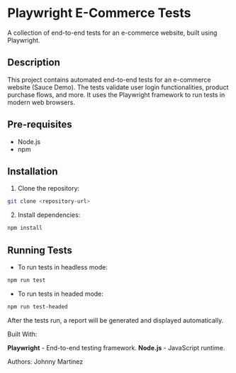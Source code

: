 # Playwright E-Commerce Tests

A collection of end-to-end tests for an e-commerce website, built using Playwright.

## Description

This project contains automated end-to-end tests for an e-commerce website (Sauce Demo). The tests validate user login functionalities, product purchase flows, and more. It uses the Playwright framework to run tests in modern web browsers.

## Pre-requisites

- Node.js
- npm

## Installation

1. Clone the repository:
```bash
git clone <repository-url>
```
2. Install dependencies:
```bash
npm install
```
## Running Tests

- To run tests in headless mode:
```bash
npm run test
```
- To run tests in headed mode:
```bash
npm run test-headed
```

After the tests run, a report will be generated and displayed automatically.

Built With:

**Playwright** - End-to-end testing framework.
**Node.js** - JavaScript runtime.

Authors:
Johnny Martinez
